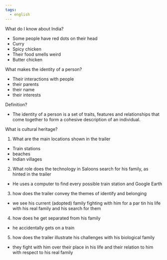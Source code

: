 ```yaml
---
tags:
  - english
---
```

What do I know about India?
- Some people have red dots on their head
- Curry
- Spicy chicken
- Their food smells weird
- Butter chicken

What makes the identity of a person?
- Their interactions with people
- their parents
- their name
- their interests

Definition?
 - The identity of a person is a set of traits, features and relationships that come together to form a cohesive description of an individual.

What is cultural heritage? 





1. What are the main locations shown in the trailer
- Train stations
- beaches
- Indian villages

2. What role does the technology in Saloons search for his family, as hinted in the trailer
- He uses a computer to find every possible train station and Google Earth

3. how does the trailer convey the themes of identify and belonging
- we see his current (adopted) family fighting with him for a par tin his life with his real family and his search for them

4. how does he get separated from his family 
- he accidentally gets on a train 

5. how does the trailer illustrate his challenges with his biological family 
- they fight with him over their place in his life and their relation to him with respect to his real family


